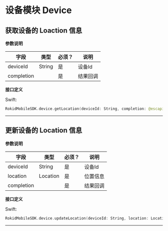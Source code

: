 # 设备模块 Device

## 获取设备的 Loaction 信息

**参数说明**

| 字段    | 类型   | 必须？| 说明 |
| ------ | ----- | ----- | ----- |
| deviceId | String | 是 | 设备Id |
| completion |   | 是 | 结果回调 |

**接口定义**

Swift:

```swift
RokidMobileSDK.device.getLocation(deviceId: String, completion: @escaping (_ error: RKError?, _ location: Location?) -> Void)
```

---

## 更新设备的 Location 信息

**参数说明**

| 字段    | 类型   | 必须？| 说明 |
| ------ | ----- | ----- | ----- |
| deviceId | String | 是 | 设备Id
| location | Location | 是 | 位置信息 |
| completion |   | 是 | 结果回调 |

**接口定义**

Swift:

```swift
RokidMobileSDK.device.updateLocation(deviceId: String, location: Location, completion: @escaping (_ error: RKError?) -> Void)
```

---

